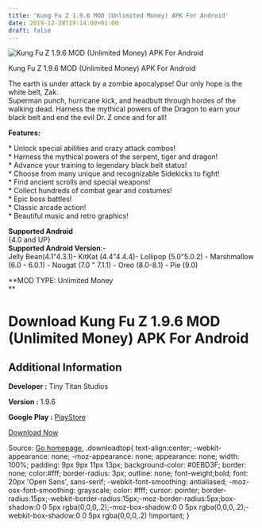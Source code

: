 ```yaml
---
title: 'Kung Fu Z 1.9.6 MOD (Unlimited Money) APK For Android'
date: 2019-12-28T19:14:00+01:00
draft: false
---
```


![Kung Fu Z 1.9.6 MOD (Unlimited Money) APK For Android](https://i1.wp.com/apkhome.net/wp-content/uploads/2019/12/Kung-Fu-Z-1.9.6-MOD-Unlimited-Money.png "Kung Fu Z 1.9.6 MOD (Unlimited Money) APK For Android")

  

Kung Fu Z 1.9.6 MOD (Unlimited Money) APK For Android

The earth is under attack by a zombie apocalypse! Our only hope is the white belt, Zak.  
Superman punch, hurricane kick, and headbutt through hordes of the walking dead. Harness the mythical powers of the Dragon to earn your black belt and end the evil Dr. Z once and for all!

**Features:**

\* Unlock special abilities and crazy attack combos!  
\* Harness the mythical powers of the serpent, tiger and dragon!  
\* Advance your training to legendary black belt status!  
\* Choose from many unique and recognizable Sidekicks to fight!  
\* Find ancient scrolls and special weapons!  
\* Collect hundreds of combat gear and costumes!  
\* Epic boss battles!  
\* Classic arcade action!  
\* Beautiful music and retro graphics!

**Supported Android**  
{4.0 and UP}  
**Supported Android Version**:-  
Jelly Bean(4.1"4.3.1)- KitKat (4.4"4.4.4)- Lollipop (5.0"5.0.2) - Marshmallow (6.0 - 6.0.1) - Nougat (7.0 " 7.1.1) - Oreo (8.0-8.1) - Pie (9.0)

**MOD TYPE: Unlimited Money  
**

Download Kung Fu Z 1.9.6 MOD (Unlimited Money) APK For Android
==============================================================

Additional Information
----------------------

**Developer :** Tiny Titan Studios

**Version :** 1.9.6

**Google Play :** [PlayStore](https://play.google.com/store/apps/details?id=com.tinytitanstudios.kfz)

  

[Download Now](https://store4app.co/post/kung-fu-z-1-9-6-mod-unlimited-money-apk-for-android_1577556532)

  
Source: [Go homepage.](https://store4app.co/post/kung-fu-z-1-9-6-mod-unlimited-money-apk-for-android_1577556532) .downloadtop{ text-align:center; -webkit-appearance: none; -moz-appearance: none; appearance: none; width: 100%; padding: 9px 9px 11px 13px; background-color: #0EBD3F; border: none; color:#fff; border-radius: 3px; outline: none; font-weight;bold; font: 20px 'Open Sans', sans-serif; -webkit-font-smoothing: antialiased; -moz-osx-font-smoothing: grayscale; color: #fff; cursor: pointer; border-radius:15px;-webkit-border-radius:15px;-moz-border-radius:5px;box-shadow:0 0 5px rgba(0,0,0,.2);-moz-box-shadow:0 0 5px rgba(0,0,0,.2);-webkit-box-shadow:0 0 5px rgba(0,0,0,.2) !important; }